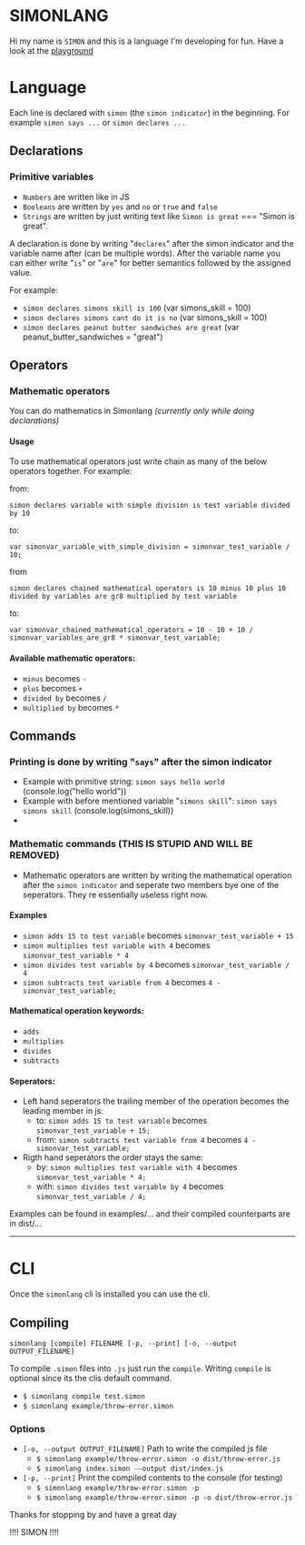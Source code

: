 # SIMONLANG

Hi my name is `SIMON` and this is a language I'm developing for fun. Have a look at the [playground](https://puresamari.github.io/simon/)

# Language
Each line is declared with `simon` (the `simon indicator`) in the beginning. For example `simon says ...` or `simon declares ...`
## Declarations

### Primitive variables
- `Numbers` are written like in JS
- `Booleans` are written by `yes` and `no` or `true` and `false`
- `Strings` are written by just writing text like `Simon is great` === "Simon is great".

A declaration is done by writing "`declares`" after the simon indicator and the variable name after (can be multiple words). After the variable name you can either write "`is`" or "`are`" for better semantics followed by the assigned value.

For example:
- `simon declares simons skill is 100` (var simons_skill = 100)
- `simon declares simons cant do it is no` (var simons_skill = 100)
- `simon declares peanut butter sandwiches are great` (var peanut_butter_sandwiches = "great")

## Operators

### Mathematic operators
You can do mathematics in Simonlang _(currently only while doing declarations)_
#### Usage
To use mathematical operators just write chain as many of the below operators together. For example:

from:

    simon declares variable with simple division is test variable divided by 10
to:

    var simonvar_variable_with_simple_division = simonvar_test_variable / 10;

from

    simon declares chained mathematical operators is 10 minus 10 plus 10 divided by variables are gr8 multiplied by test variable

to:

    var simonvar_chained_mathematical_operators = 10 - 10 + 10 / simonvar_variables_are_gr8 * simonvar_test_variable;

#### Available mathematic operators:
- `minus` becomes `-`
- `plus` becomes `+`
- `divided by` becomes `/`
- `multiplied by` becomes `*`

## Commands
### Printing is done by writing "`says`" after the simon indicator
  - Example with primitive string: `simon says hello world` (console.log("hello world"))
  - Example with before mentioned variable "`simons skill`": `simon says simons skill` (console.log(simons_skill))
  - 
### Mathematic commands (THIS IS STUPID AND WILL BE REMOVED)
- Mathematic operators are written by writing the mathematical operation after the `simon indicator` and seperate two members bye one of the seperators. They re essentially useless right now.
#### Examples
  - `simon adds 15 to test variable` becomes `simonvar_test_variable + 15`
  - `simon multiplies test variable with 4` becomes `simonvar_test_variable * 4`
  - `simon divides test variable by 4` becomes `simonvar_test_variable / 4`
  - `simon subtracts test variable from 4` becomes `4 - simonvar_test_variable;`
#### Mathematical operation keywords:
  - `adds`
  - `multiplies`
  - `divides`
  - `subtracts`
#### Seperators:
- Left hand seperators the trailing member of the operation becomes the leading member in js:
  - to: `simon adds 15 to test variable` becomes `simonvar_test_variable + 15;`
  - from: `simon subtracts test variable from 4` becomes `4 - simonvar_test_variable;`
- Rigth hand seperators the order stays the same:
  - by: `simon multiplies test variable with 4` becomes `simonvar_test_variable * 4;`
  - with: `simon divides test variable by 4` becomes `simonvar_test_variable / 4;`

Examples can be found in examples/... and their compiled counterparts are in dist/...

---

# CLI

Once the `simonlang` cli is installed you can use the cli.

## Compiling
    simonlang [compile] FILENAME [-p, --print] [-o, --output OUTPUT_FILENAME] 
To compile `.simon` files into `.js` just run the `compile`. Writing `compile` is optional since its the clis default command.
- `$ simonlang compile test.simon`
- `$ simonlang example/throw-error.simon`

### Options

- `[-o, --output OUTPUT_FILENAME]` Path to write the compiled js file
  - `$ simonlang example/throw-error.simon -o dist/throw-error.js`
  - `$ simonlang index.simon --output dist/index.js`
- `[-p, --print]` Print the compiled contents to the console (for testing)
  - `$ simonlang example/throw-error.simon -p`
  - `$ simonlang example/throw-error.simon -p -o dist/throw-error.js`

Thanks for stopping by and have a great day

!!!! SIMON !!!!